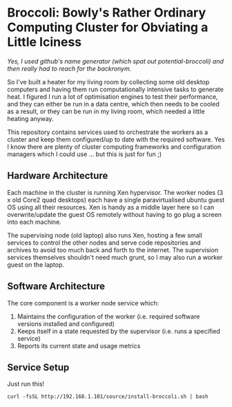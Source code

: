 
# Broccoli: Bowly's Rather Ordinary Computing Cluster for Obviating a Little Iciness

*Yes, I used github's name generator (which spat out potential-broccoli) and then really had to reach for the backronym.*

So I've built a heater for my living room by collecting some old desktop computers and having them run computationally intensive tasks to generate heat.
I figured I run a lot of optimisation engines to test their performance, and they can either be run in a data centre, which then needs to be cooled as a result, or they can be run in my living room, which needed a little heating anyway.

This repository contains services used to orchestrate the workers as a cluster and keep them configured/up to date with the required software.
Yes I know there are plenty of cluster computing frameworks and configuration managers which I could use ... but this is just for fun ;)

## Hardware Architecture

Each machine in the cluster is running Xen hypervisor.
The worker nodes (3 x old Core2 quad desktops) each have a single paravirtualised ubuntu guest OS using all their resources.
Xen is handy as a middle layer here so I can overwrite/update the guest OS remotely without having to go plug a screen into each machine.

The supervising node (old laptop) also runs Xen, hosting a few small services to control the other nodes and serve code repositories and archives to avoid too much back and forth to the internet.
The supervision services themselves shouldn't need much grunt, so I may also run a worker guest on the laptop.

## Software Architecture

The core component is a worker node service which:
1. Maintains the configuration of the worker (i.e. required software versions installed and configured)
1. Keeps itself in a state requested by the supervisor (i.e. runs a specified service)
1. Reports its current state and usage metrics

## Service Setup

Just run this!

    curl -fsSL http://192.168.1.101/source/install-broccoli.sh | bash
